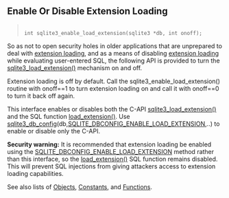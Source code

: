 ## Enable Or Disable Extension Loading




> ```
> 
> int sqlite3_enable_load_extension(sqlite3 *db, int onoff);
> 
> ```



So as not to open security holes in older applications that are
unprepared to deal with [extension loading](../loadext.html), and as a means of disabling
[extension loading](../loadext.html) while evaluating user\-entered SQL, the following API
is provided to turn the [sqlite3\_load\_extension()](../c3ref/load_extension.html) mechanism on and off.


Extension loading is off by default.
Call the sqlite3\_enable\_load\_extension() routine with onoff\=\=1
to turn extension loading on and call it with onoff\=\=0 to turn
it back off again.


This interface enables or disables both the C\-API
[sqlite3\_load\_extension()](../c3ref/load_extension.html) and the SQL function [load\_extension()](../lang_corefunc.html#load_extension).
Use [sqlite3\_db\_config](../c3ref/db_config.html)(db,[SQLITE\_DBCONFIG\_ENABLE\_LOAD\_EXTENSION](../c3ref/c_dbconfig_defensive.html#sqlitedbconfigenableloadextension),..)
to enable or disable only the C\-API.


**Security warning:** It is recommended that extension loading
be enabled using the [SQLITE\_DBCONFIG\_ENABLE\_LOAD\_EXTENSION](../c3ref/c_dbconfig_defensive.html#sqlitedbconfigenableloadextension) method
rather than this interface, so the [load\_extension()](../lang_corefunc.html#load_extension) SQL function
remains disabled. This will prevent SQL injections from giving attackers
access to extension loading capabilities.


See also lists of
 [Objects](../c3ref/objlist.html),
 [Constants](../c3ref/constlist.html), and
 [Functions](../c3ref/funclist.html).


